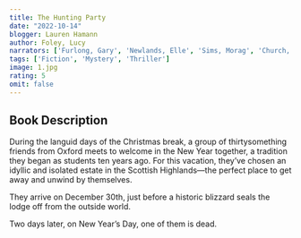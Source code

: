 ```yaml
---
title: The Hunting Party 
date: "2022-10-14"
blogger: Lauren Hamann
author: Foley, Lucy
narrators: ['Furlong, Gary', 'Newlands, Elle', 'Sims, Morag', 'Church, Imogen', 'Quirk, Moira']
tags: ['Fiction', 'Mystery', 'Thriller']
image: 1.jpg
rating: 5
omit: false
---
```



## Book Description

During the languid days of the Christmas break, a group of thirtysomething friends from Oxford meets to welcome in the New Year together, a tradition they began as students ten years ago. For this vacation, they’ve chosen an idyllic and isolated estate in the Scottish Highlands—the perfect place to get away and unwind by themselves.

They arrive on December 30th, just before a historic blizzard seals the lodge off from the outside world.

Two days later, on New Year’s Day, one of them is dead.